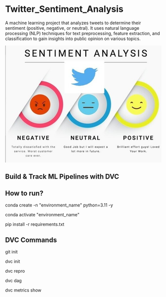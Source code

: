 # Twitter_Sentiment_Analysis

A machine learning project that analyzes tweets to determine their sentiment (positive, negative, or neutral). It uses natural language processing (NLP) techniques for text preprocessing, feature extraction, and classification to gain insights into public opinion on various topics.

![1758924325067](image/README/1758924325067.png)


## Build & Track ML Pipelines with DVC

## How to run?

conda create -n "environment_name" python=3.11 -y

conda activate "environment_name"

pip install -r requirements.txt

## DVC Commands

git init

dvc init

dvc repro

dvc dag

dvc metrics show
